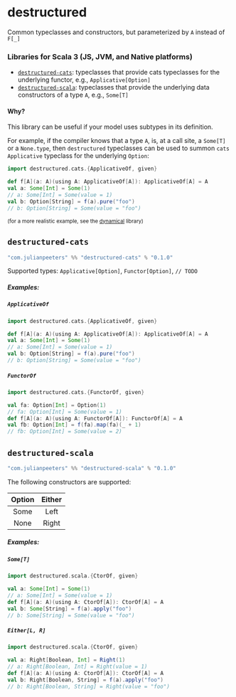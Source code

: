 # destructured

Common typeclasses and constructors, but parameterized by `A` instead of `F[_]`

### Libraries for Scala 3 (JS, JVM, and Native platforms)
 - [`destructured-cats`](#destructured-cats): typeclasses that provide cats typeclasses for the underlying functor, e.g., `Applicative[Option]`
 - [`destructured-scala`](#destructured-scala): typeclasses that provide the underlying data constructors of a type `A`, e.g., `Some[T]`


#### Why?

This library can be useful if your model uses subtypes in its definition.

For example, if the compiler knows that a type `A`, is, at a call site, a
`Some[T]` or a `None.type`, then `destructured` typeclasses can be used to
summon `cats` `Applicative` typeclass for the underlying `Option`:

```scala
import destructured.cats.{ApplicativeOf, given}

def f[A](a: A)(using A: ApplicativeOf[A]): ApplicativeOf[A] = A
val a: Some[Int] = Some(1)
// a: Some[Int] = Some(value = 1)
val b: Option[String] = f(a).pure("foo")
// b: Option[String] = Some(value = "foo")
```

<small>(for a more realistic example, see the [dynamical](https://github.com/julianpeeters/dynamical) library)</small>


## `destructured-cats`

```scala
"com.julianpeeters" %% "destructured-cats" % "0.1.0"
```

Supported types: `Applicative[Option]`, `Functor[Option]`, `// TODO`

##### Examples:

##### `ApplicativeOf`


```scala
import destructured.cats.{ApplicativeOf, given}

def f[A](a: A)(using A: ApplicativeOf[A]): ApplicativeOf[A] = A
val a: Some[Int] = Some(1)
// a: Some[Int] = Some(value = 1)
val b: Option[String] = f(a).pure("foo")
// b: Option[String] = Some(value = "foo")
```


##### `FunctorOf`

```scala
import destructured.cats.{FunctorOf, given}

val fa: Option[Int] = Option(1)
// fa: Option[Int] = Some(value = 1)
def f[A](a: A)(using A: FunctorOf[A]): FunctorOf[A] = A
val fb: Option[Int] = f(fa).map(fa)(_ + 1)
// fb: Option[Int] = Some(value = 2)
```


## `destructured-scala`

```scala
"com.julianpeeters" %% "destructured-scala" % "0.1.0"
```

The following constructors are supported:

| Option | Either   | 
| :---:  |  :---:   | 
| Some   | Left     | 
| None   | Right    | 

##### Examples:

##### `Some[T]`

```scala
import destructured.scala.{CtorOf, given}

val a: Some[Int] = Some(1)
// a: Some[Int] = Some(value = 1)
def f[A](a: A)(using A: CtorOf[A]): CtorOf[A] = A
val b: Some[String] = f(a).apply("foo")
// b: Some[String] = Some(value = "foo")
```

##### `Either[L, R]`

```scala
import destructured.scala.{CtorOf, given}

val a: Right[Boolean, Int] = Right(1)
// a: Right[Boolean, Int] = Right(value = 1)
def f[A](a: A)(using A: CtorOf[A]): CtorOf[A] = A
val b: Right[Boolean, String] = f(a).apply("foo")
// b: Right[Boolean, String] = Right(value = "foo")
```